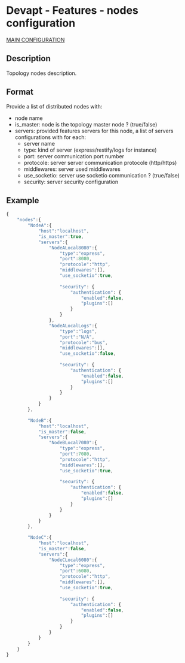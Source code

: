 # Devapt - Features - nodes configuration

[MAIN CONFIGURATION](https://github.com/lucbories/devapt-core-doc/tree/master/docs/manual/features/CONFIGURABLE.md)


## Description
Topology nodes description.


## Format
Provide a list of distributed nodes with:
 * node name
 * is_master: node is the topology master node ? (true/false)
 * servers: provided features servers for this node, a list of servers configurations with for each:
   * server name
   * type: kind of server (express/restify/logs for instance)
   * port: server communication port number
   * protocole: server server communication protocole (http/https)
   * middlewares: server used middlewares
   * use_socketio: server use socketio communication ? (true/false)
   * security: server security configuration


## Example
```js
{
	"nodes":{
		"NodeA":{
			"host":"localhost",
			"is_master":true,
			"servers":{
				"NodeALocal8080":{
					"type":"express",
					"port":8080,
					"protocole":"http",
					"middlewares":[],
					"use_socketio":true,
					
					"security": {
						"authentication": {
							"enabled":false,
							"plugins":[]
						}
					}
				},
				"NodeALocalLogs":{
					"type":"logs",
					"port":"N/A",
					"protocole":"bus",
					"middlewares":[],
					"use_socketio":false,
					
					"security": {
						"authentication": {
							"enabled":false,
							"plugins":[]
						}
					}
				}
			}
		},
		
		"NodeB":{
			"host":"localhost",
			"is_master":false,
			"servers":{
				"NodeBLocal7080":{
					"type":"express",
					"port":7080,
					"protocole":"http",
					"middlewares":[],
					"use_socketio":true,
					
					"security": {
						"authentication": {
							"enabled":false,
							"plugins":[]
						}
					}
				}
			}
		},
		
		"NodeC":{
			"host":"localhost",
			"is_master":false,
			"servers":{
				"NodeCLocal6080":{
					"type":"express",
					"port":6080,
					"protocole":"http",
					"middlewares":[],
					"use_socketio":true,
					
					"security": {
						"authentication": {
							"enabled":false,
							"plugins":[]
						}
					}
				}
			}
		}
	}
}
```
